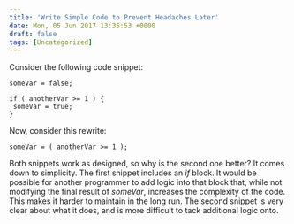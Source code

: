 ```yaml
---
title: 'Write Simple Code to Prevent Headaches Later'
date: Mon, 05 Jun 2017 13:35:53 +0000
draft: false
tags: [Uncategorized]
---
```


Consider the following code snippet:

    someVar = false;
    
    if ( anotherVar >= 1 ) {
     someVar = true;
    }
    

Now, consider this rewrite:

    someVar = ( anotherVar >= 1 );
    

Both snippets work as designed, so why is the second one better? It comes down to simplicity. The first snippet includes an _if_ block. It would be possible for another programmer to add logic into that block that, while not modifying the final result of _someVar_, increases the complexity of the code. This makes it harder to maintain in the long run. The second snippet is very clear about what it does, and is more difficult to tack additional logic onto.